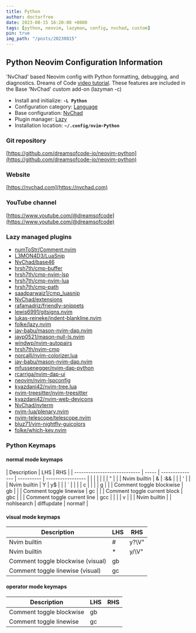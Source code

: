 ```yaml
---
title: Python
author: doctorfree
date: 2023-08-15 16:20:00 +0800
tags: [python, neovim, lazyman, config, nvchad, custom]
pin: true
img_path: "/posts/20230815"
---
```


## Python Neovim Configuration Information

'NvChad' based Neovim config with Python formatting, debugging, and diagnostics. Dreams of Code [video tutorial](https://youtu.be/4BnVeOUeZxc). These features are included in the Base 'NvChad' custom add-on (lazyman -c)

- Install and initialize: **`-L Python`**
- Configuration category: [Language](https://lazyman.dev/configurations/#language-configurations)
- Base configuration: [NvChad](https://nvchad.com)
- Plugin manager: [Lazy](https://github.com/folke/lazy.nvim)
- Installation location: **`~/.config/nvim-Python`**

### Git repository

[https://github.com/dreamsofcode-io/neovim-python](https://github.com/dreamsofcode-io/neovim-python)

### Website

[https://nvchad.com](https://nvchad.com)

### YouTube channel

[https://www.youtube.com/@dreamsofcode](https://www.youtube.com/@dreamsofcode)

### Lazy managed plugins

- [numToStr/Comment.nvim](https://github.com/numToStr/Comment.nvim)
- [L3MON4D3/LuaSnip](https://github.com/L3MON4D3/LuaSnip)
- [NvChad/base46](https://github.com/NvChad/base46.git)
- [hrsh7th/cmp-buffer](https://github.com/hrsh7th/cmp-buffer)
- [hrsh7th/cmp-nvim-lsp](https://github.com/hrsh7th/cmp-nvim-lsp)
- [hrsh7th/cmp-nvim-lua](https://github.com/hrsh7th/cmp-nvim-lua)
- [hrsh7th/cmp-path](https://github.com/hrsh7th/cmp-path)
- [saadparwaiz1/cmp_luasnip](https://github.com/saadparwaiz1/cmp_luasnip)
- [NvChad/extensions](https://github.com/NvChad/extensions.git)
- [rafamadriz/friendly-snippets](https://github.com/rafamadriz/friendly-snippets)
- [lewis6991/gitsigns.nvim](https://github.com/lewis6991/gitsigns.nvim)
- [lukas-reineke/indent-blankline.nvim](https://github.com/lukas-reineke/indent-blankline.nvim)
- [folke/lazy.nvim](https://github.com/folke/lazy.nvim)
- [jay-babu/mason-nvim-dap.nvim](https://github.com/jay-babu/mason-nvim-dap.nvim)
- [jayp0521/mason-null-ls.nvim](https://github.com/jayp0521/mason-null-ls.nvim)
- [windwp/nvim-autopairs](https://github.com/windwp/nvim-autopairs)
- [hrsh7th/nvim-cmp](https://github.com/hrsh7th/nvim-cmp)
- [norcalli/nvim-colorizer.lua](https://github.com/norcalli/nvim-colorizer.lua)
- [jay-babu/mason-nvim-dap.nvim](https://github.com/jay-babu/mason-nvim-dap.nvim)
- [mfussenegger/nvim-dap-python](https://github.com/mfussenegger/nvim-dap-python.git)
- [rcarriga/nvim-dap-ui](https://github.com/rcarriga/nvim-dap-ui)
- [neovim/nvim-lspconfig](https://github.com/neovim/nvim-lspconfig)
- [kyazdani42/nvim-tree.lua](https://github.com/kyazdani42/nvim-tree.lua)
- [nvim-treesitter/nvim-treesitter](https://github.com/nvim-treesitter/nvim-treesitter)
- [kyazdani42/nvim-web-devicons](https://github.com/kyazdani42/nvim-web-devicons)
- [NvChad/nvterm](https://github.com/NvChad/nvterm)
- [nvim-lua/plenary.nvim](https://github.com/nvim-lua/plenary.nvim)
- [nvim-telescope/telescope.nvim](https://github.com/nvim-telescope/telescope.nvim)
- [bluz71/vim-nightfly-guicolors](https://github.com/bluz71/vim-nightfly-guicolors)
- [folke/which-key.nvim](https://github.com/folke/which-key.nvim)

### Python Keymaps

#### normal mode keymaps

| Description                  | LHS   | RHS             |
| ---------------------------- | ----- | --------------- | ---------- | ----------------- |
|                              |       |                 |
|                              | "     |                 |
| Nvim builtin                 | &     | :&&<CR>         |
|                              | '     |                 |
| Nvim builtin                 | Y     | y$              |
|                              | `     |                 |
|                              | c     |                 |
|                              | g     |                 |
| Comment toggle blockwise     | gb    |                 |
| Comment toggle linewise      | gc    |                 |
| Comment toggle current block | gbc   |                 |
| Comment toggle current line  | gcc   |                 |
|                              | v     |                 |
| Nvim builtin                 | <C-L> | <Cmd>nohlsearch | diffupdate | normal! <C-L><CR> |

#### visual mode keymaps

| Description                       | LHS | RHS            |
| --------------------------------- | --- | -------------- |
| Nvim builtin                      | #   | y?\V<C-R>"<CR> |
| Nvim builtin                      | \*  | y/\V<C-R>"<CR> |
| Comment toggle blockwise (visual) | gb  |                |
| Comment toggle linewise (visual)  | gc  |                |

#### operator mode keymaps

| Description              | LHS | RHS |
| ------------------------ | --- | --- |
| Comment toggle blockwise | gb  |     |
| Comment toggle linewise  | gc  |     |
